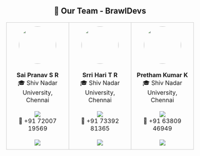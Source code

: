<h2 align="center">🌟 Our Team - BrawlDevs</h2>

<div align="center">
<table>
<tr>

<!-- Sai Pranav S R -->
<td align="center" width="300" style="border:1px solid #ccc; padding:10px; border-radius:10px;">
  <img src="https://github.com/Srsp-coder.png" width="100" height="100" style="border-radius: 50%; object-fit: cover;"><br><br>
  <b>Sai Pranav S R</b><br>
  🎓 Shiv Nadar University, Chennai<br><br>
  <a href="mailto:sai23110460@snuchennai.edu.in">
    <img src="https://img.shields.io/badge/Email-D14836?style=flat&logo=gmail&logoColor=white" />
  </a><br>
  📱 +91 72007 19569<br><br>
  <a href="https://github.com/Srsp-coder" target="_blank">
    <img src="https://img.shields.io/badge/GitHub-100000?style=flat&logo=github&logoColor=white" />
  </a>
</td>

<!-- Srri Hari T R -->
<td align="center" width="300" style="border:1px solid #ccc; padding:10px; border-radius:10px;">
  <img src="https://github.com/srrihari.png" width="100" height="100" style="border-radius: 50%; object-fit: cover;"><br><br>
  <b>Srri Hari T R</b><br>
  🎓 Shiv Nadar University, Chennai<br><br>
  <a href="mailto:srri23110432@snuchennai.edu.in">
    <img src="https://img.shields.io/badge/Email-D14836?style=flat&logo=gmail&logoColor=white" />
  </a><br>
  📱 +91 73392 81365<br><br>
  <a href="https://github.com/srrihari" target="_blank">
    <img src="https://img.shields.io/badge/GitHub-100000?style=flat&logo=github&logoColor=white" />
  </a>
</td>


<!-- Pretham Kumar K -->
<td align="center" width="300" style="border:1px solid #ccc; padding:10px; border-radius:10px;">
  <img src="https://github.com/Pretham191.png" width="100" height="100" style="border-radius: 50%; object-fit: cover;"><br><br>
  <b>Pretham Kumar K</b><br>
  🎓 Shiv Nadar University, Chennai<br><br>
  <a href="mailto:pretham23110424@snuchennai.edu.in">
    <img src="https://img.shields.io/badge/Email-D14836?style=flat&logo=gmail&logoColor=white" />
  </a><br>
  📱 +91 63809 46949<br><br>
  <a href="https://github.com/Pretham191" target="_blank">
    <img src="https://img.shields.io/badge/GitHub-100000?style=flat&logo=github&logoColor=white" />
  </a>
</td>
</tr>

</table>
</div>
